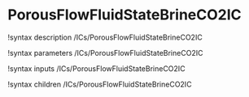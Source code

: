 # PorousFlowFluidStateBrineCO2IC
!syntax description /ICs/PorousFlowFluidStateBrineCO2IC

!syntax parameters /ICs/PorousFlowFluidStateBrineCO2IC

!syntax inputs /ICs/PorousFlowFluidStateBrineCO2IC

!syntax children /ICs/PorousFlowFluidStateBrineCO2IC

